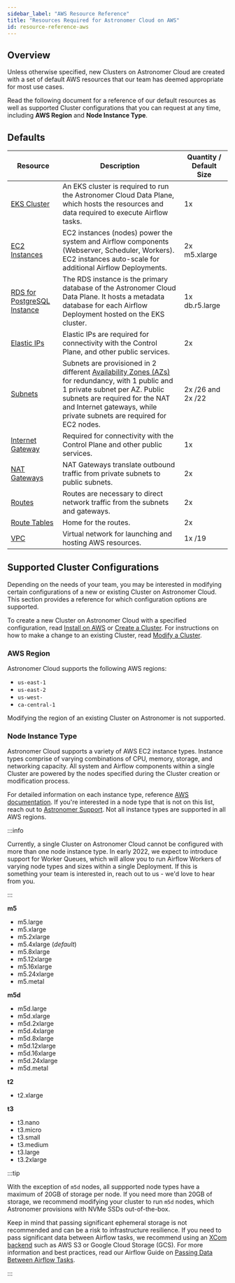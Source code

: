 ```yaml
---
sidebar_label: "AWS Resource Reference"
title: "Resources Required for Astronomer Cloud on AWS"
id: resource-reference-aws
---
```


## Overview

Unless otherwise specified, new Clusters on Astronomer Cloud are created with a set of default AWS resources that our team has deemed appropriate for most use cases.

Read the following document for a reference of our default resources as well as supported Cluster configurations that you can request at any time, including **AWS Region** and **Node Instance Type**.

## Defaults

| Resource                                                                                             | Description                                                                                                                                                                                                                     | Quantity / Default Size |
| ---------------------------------------------------------------------------------------------------- | ------------------------------------------------------------------------------------------------------------------------------------------------------------------------------------------------------------------------------- | ----------------------- |
| [EKS Cluster](https://aws.amazon.com/eks)                                                            | An EKS cluster is required to run the Astronomer Cloud Data Plane, which hosts the resources and data required to execute Airflow tasks.                                                                                        | 1x                      |
| [EC2 Instances](https://aws.amazon.com/ec2/instance-types/)                                          | EC2 instances (nodes) power the system and Airflow components (Webserver, Scheduler, Workers). EC2 instances auto-scale for additional Airflow Deployments.                                            | 2x m5.xlarge          |
| [RDS for PostgreSQL Instance](https://aws.amazon.com/rds/)                                           | The RDS instance is the primary database of the Astronomer Cloud Data Plane. It hosts a metadata database for each Airflow Deployment hosted on the EKS cluster.                                                       | 1x db.r5.large        |
| [Elastic IPs](https://docs.aws.amazon.com/AWSEC2/latest/UserGuide/elastic-ip-addresses-eip.html)     | Elastic IPs are required for connectivity with the Control Plane, and other public services.                                                                                                                                    | 2x                      |
| [Subnets](https://docs.aws.amazon.com/vpc/latest/userguide/VPC_Subnets.html)                         | Subnets are provisioned in 2 different [Availability Zones (AZs)](https://aws.amazon.com/about-aws/global-infrastructure/regions_az/) for redundancy, with 1 public and 1 private subnet per AZ. Public subnets are required for the NAT and Internet gateways, while private subnets are required for EC2 nodes.          | 2x /26 and 2x /22       |
| [Internet Gateway](https://docs.aws.amazon.com/vpc/latest/userguide/VPC_Internet_Gateway.html)       | Required for connectivity with the Control Plane and other public services.                                                                                                                                                    | 1x                      |
| [NAT Gateways](https://docs.aws.amazon.com/vpc/latest/userguide/vpc-nat-gateway.html)                | NAT Gateways translate outbound traffic from private subnets to public subnets.                                                                                                                                                 | 2x                      |
| [Routes](https://docs.aws.amazon.com/vpc/latest/userguide/VPC_Route_Tables.html#route-table-routes)  | Routes are necessary to direct network traffic from the subnets and gateways.                                                                                                                                                   | 2x                      |
| [Route Tables](https://docs.aws.amazon.com/vpc/latest/userguide/VPC_Route_Tables.html)               | Home for the routes.                                                                                                                                                                                                            | 2x                      |
| [VPC](https://docs.aws.amazon.com/vpc/latest/userguide/what-is-amazon-vpc.html)                      | Virtual network for launching and hosting AWS resources.                                                                                                                                                                        | 1x /19                  |

## Supported Cluster Configurations

Depending on the needs of your team, you may be interested in modifying certain configurations of a new or existing Cluster on Astronomer Cloud. This section provides a reference for which configuration options are supported.

To create a new Cluster on Astronomer Cloud with a specified configuration, read [Install on AWS](install-aws) or [Create a Cluster](create-cluster). For instructions on how to make a change to an existing Cluster, read [Modify a Cluster](modify-cluster).

### AWS Region

Astronomer Cloud supports the following AWS regions:

- `us-east-1`
- `us-east-2`
- `us-west-`
- `ca-central-1`

Modifying the region of an existing Cluster on Astronomer is not supported.

### Node Instance Type

Astronomer Cloud supports a variety of AWS EC2 instance types. Instance types comprise of varying combinations of CPU, memory, storage, and networking capacity. All system and Airflow components within a single Cluster are powered by the nodes specified during the Cluster creation or modification process.

For detailed information on each instance type, reference [AWS documentation](https://aws.amazon.com/ec2/instance-types/). If you're interested in a node type that is not on this list, reach out to [Astronomer Support](https://support.astronomer.io). Not all instance types are supported in all AWS regions.

:::info

Currently, a single Cluster on Astronomer Cloud cannot be configured with more than one node instance type. In early 2022, we expect to introduce support for Worker Queues, which will allow you to run Airflow Workers of varying node types and sizes within a single Deployment. If this is something your team is interested in, reach out to us - we'd love to hear from you.

:::

**m5**
   - m5.large
   - m5.xlarge
   - m5.2xlarge
   - m5.4xlarge (*default*)
   - m5.8xlarge
   - m5.12xlarge
   - m5.16xlarge
   - m5.24xlarge
   - m5.metal

**m5d**
   - m5d.large
   - m5d.xlarge
   - m5d.2xlarge
   - m5d.4xlarge
   - m5d.8xlarge
   - m5d.12xlarge
   - m5d.16xlarge
   - m5d.24xlarge
   - m5d.metal

**t2**
   - t2.xlarge

**t3**
   - t3.nano
   - t3.micro
   - t3.small
   - t3.medium
   - t3.large
   - t3.2xlarge

:::tip

With the exception of `m5d` nodes, all suppported node types have a maximum of 20GB of storage per node. If you need more than 20GB of storage, we recommend modifying your cluster to run `m5d` nodes, which Astronomer provisions with NVMe SSDs out-of-the-box.

Keep in mind that passing significant ephemeral storage is not recommended and can be a risk to infrastructure resilience. If you need to pass significant data between Airflow tasks, we recommend using an [XCom backend](https://airflow.apache.org/docs/apache-airflow/stable/concepts/xcoms.html) such as AWS S3 or Google Cloud Storage (GCS). For more information and best practices, read our Airflow Guide on [Passing Data Between Airflow Tasks](https://www.astronomer.io/guides/airflow-passing-data-between-tasks).

:::
